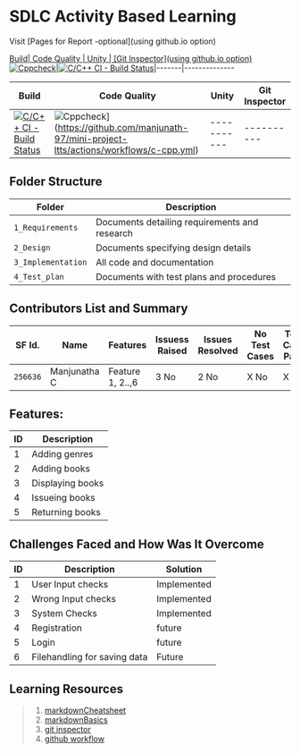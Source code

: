 # SDLC Activity Based Learning

Visit [Pages for Report -optional](using github.io option)

[Build| Code Quality | Unity | [Git Inspector](using github.io option)
![Cppcheck](https://github.com/manjunath-97/mini-project-ltts/actions/workflows/c-cpp.yml/badge.svg)](https://github.com/manjunath-97/mini-project-ltts/actions/workflows/c-cpp.yml)|[![C/C++ CI - Build Status](https://github.com/manjunath-97/mini-project-ltts/actions/workflows/build-status.yml/badge.svg)](https://github.com/manjunath-97/mini-project-ltts/actions/workflows/build-status.yml)|-------|--------------

Build | Code Quality | Unity | Git Inspector
-----------|----------|---------|----------------
[![C/C++ CI - Build Status](https://github.com/manjunath-97/mini-project-ltts/actions/workflows/build-status.yml/badge.svg)](https://github.com/manjunath-97/mini-project-ltts/actions/workflows/build-status.yml)| ![Cppcheck](https://github.com/manjunath-97/mini-project-ltts/actions/workflows/c-cpp.yml/badge.svg)](https://github.com/manjunath-97/mini-project-ltts/actions/workflows/c-cpp.yml) |-----------|----------



## Folder Structure
Folder             | Description
-------------------| -----------------------------------------
`1_Requirements`   | Documents detailing requirements and research
`2_Design`         | Documents specifying design details
`3_Implementation` | All code and documentation
`4_Test_plan`      | Documents with test plans and procedures

## Contributors List and Summary

SF Id. |  Name   |    Features    | Issuess Raised |Issues Resolved|No Test Cases|Test Case Pass
-------|---------------------|----------------|----------------|---------------|-------------|--------------
`256636` | Manjunatha C  | Feature 1, 2..,6   | 3 No     | 2 No   |X No   |X No        

## Features:
ID | Description 
---|----------------------
 1 | Adding genres  
 2 | Adding books  
 3 | Displaying books 
 4 | Issueing books 
 5 | Returning books 
## Challenges Faced and How Was It Overcome

ID | Description | Solution
---|----------------------|---------------------------------------
 1 |  User Input checks  | Implemented
 2 |  Wrong Input checks | Implemented
 3 | System Checks | Implemented
 4 | Registration | future
 5 | Login | future
 6 | Filehandling for saving data | Future
 
## Learning Resources
>1. [markdownCheatsheet](https://github.com/adam-p/markdown-here/wiki/Markdown-Cheatsheet)
>2. [markdownBasics](https://guides.github.com/features/mastering-markdown/)
>3. [git inspector](https://github.com/ejwa/gitinspector.git)
>4. [github workflow](https://docs.github.com/en/actions/learn-github-action)

